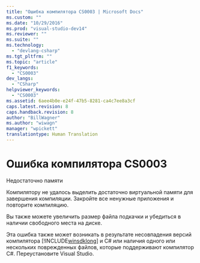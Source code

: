 ```yaml
---
title: "Ошибка компилятора CS0003 | Microsoft Docs"
ms.custom: ""
ms.date: "10/29/2016"
ms.prod: "visual-studio-dev14"
ms.reviewer: ""
ms.suite: ""
ms.technology: 
  - "devlang-csharp"
ms.tgt_pltfrm: ""
ms.topic: "article"
f1_keywords: 
  - "CS0003"
dev_langs: 
  - "CSharp"
helpviewer_keywords: 
  - "CS0003"
ms.assetid: 6aee4b0e-e24f-47b5-8281-ca4c7ee8a3cf
caps.latest.revision: 8
caps.handback.revision: 8
author: "BillWagner"
ms.author: "wiwagn"
manager: "wpickett"
translationtype: Human Translation
---
```

# Ошибка компилятора CS0003
Недостаточно памяти  
  
 Компилятору не удалось выделить достаточно виртуальной памяти для завершения компиляции. Закройте все ненужные приложения и повторите компиляцию.  
  
 Вы также можете увеличить размер файла подкачки и убедиться в наличии свободного места на диске.  
  
 Эта ошибка также может возникать в результате несовпадения версий компилятора [!INCLUDE[winsdklong](../../csharp/language-reference/compiler-options/includes/winsdklong_md.md)] и C\# или наличия одного или нескольких поврежденных файлов, которые поддерживают компилятор C\#. Переустановите Visual Studio.